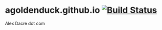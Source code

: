 # agoldenduck.github.io [![Build Status](https://api.travis-ci.org/agoldenduck/agoldenduck.github.io.svg?branch=master)](https://api.travis-ci.org/agoldenduck/agoldenduck.github.io)
Alex Dacre dot com

